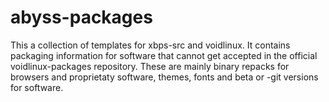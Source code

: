 # abyss-packages

This a collection of templates for xbps-src and voidlinux. It contains packaging information for software that cannot get accepted in the official
voidlinux-packages repository. These are mainly binary repacks for browsers and proprietaty software, themes, fonts and beta or -git versions for software. 

